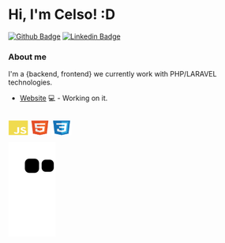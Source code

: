 # Hi, I'm Celso! :D

[![Github Badge](https://img.shields.io/badge/-Github-000?style=flat-square&logo=Github&logoColor=white&link=https://github.com/batistrutaa2)](https://github.com/batistrutaa2)
[![Linkedin Badge](https://img.shields.io/badge/-LinkedIn-blue?style=flat-square&logo=Linkedin&logoColor=white&link=https://www.linkedin.com/in/celso-rom%C3%A3o-159476215/)](https://www.linkedin.com/in/celso-rom%C3%A3o-159476215/)


### About me
I'm a {backend, frontend} we currently work with PHP/LARAVEL technologies.

- [Website](https://batistrutaa2.github.io/) 💻 - Working on it.

<div style="display: inline_block"><br>
  <img align="center" alt="Rafa-Js" height="30" width="40" src="https://raw.githubusercontent.com/devicons/devicon/master/icons/javascript/javascript-plain.svg">
  <img align="center" alt="Rafa-HTML" height="30" width="40" src="https://raw.githubusercontent.com/devicons/devicon/master/icons/html5/html5-original.svg">
  <img align="center" alt="Rafa-CSS" height="30" width="40" src="https://raw.githubusercontent.com/devicons/devicon/master/icons/css3/css3-original.svg">
</div>

![Snake animation](https://github.com/rafaballerini/rafaballerini/blob/output/github-contribution-grid-snake.svg)

